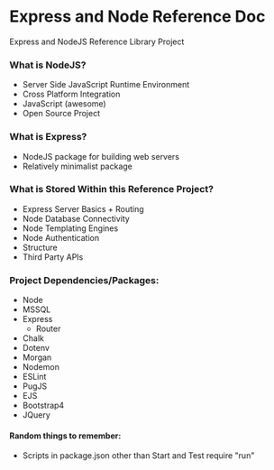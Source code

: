# Express and Node Reference Doc
Express and NodeJS Reference Library Project

### What is NodeJS?
- Server Side JavaScript Runtime Environment  
- Cross Platform Integration
- JavaScript (awesome)
- Open Source Project

### What is Express?
- NodeJS package for building web servers 
- Relatively minimalist package

### What is Stored Within this Reference Project?
- Express Server Basics + Routing
- Node Database Connectivity
- Node Templating Engines
- Node Authentication
- Structure
- Third Party APIs 

### Project Dependencies/Packages:
- Node
- MSSQL
- Express
    - Router
- Chalk
- Dotenv
- Morgan
- Nodemon
- ESLint
- PugJS
- EJS
- Bootstrap4 
- JQuery

#### Random things to remember:
- Scripts in package.json other than Start and Test require "run"

